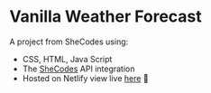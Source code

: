 # Vanilla Weather Forecast
A project from SheCodes using:
* CSS, HTML, Java Script
* The [SheCodes](https://www.shecodes.io/workshops?gc_id=20485440392&h_ad_id=687450966627&gclid=Cj0KCQiAw6yuBhDrARIsACf94RXTQn7cIUx1PeIQIR65BkfqQ7h-QSBc2pitRsV9p-qJYrUlherpTHAaArRLEALw_wcB) API integration
* Hosted on Netlify view live [here](https://weather-app-patrycja-codes.netlify.app/) 👀
